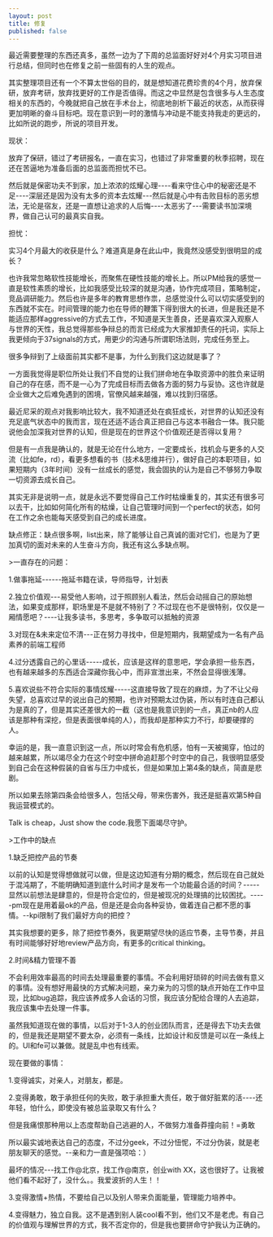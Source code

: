 ```yaml
---
layout: post
title: 修复
published: false
---
```


最近需要整理的东西还真多，虽然一边为了下周的总监面好好对4个月实习项目进行总结，但同时也在修复之前一些固有的人生的观点。

其实整理项目还有一个不算太世俗的目的，就是想知道花费珍贵的4个月，放弃保研，放弃考研，放弃找更好的工作是否值得。而这之中显然是包含很多与人生态度相关的东西的，今晚就把自己放在手术台上，彻底地剖析下最近的状态，从而获得更加明晰的奋斗目标吧。现在意识到一时的激情与冲动是不能支持我走的更远的，比如所说的跑步，所说的项目开发。

现状：

放弃了保研，错过了考研报名，一直在实习，也错过了非常重要的秋季招聘，现在还在苦逼地为准备后面的总监面而担忧不已。

然后就是保密功夫不到家，加上浓浓的炫耀心理----看来守住心中的秘密还是不足----深层还是因为没有太多的资本去炫耀---然后就是心中有击败目标的恶劣想法，无论是宿友，还是一直想让追求的人后悔----太恶劣了---需要读书加深境界，做自己认可的最真实自我。

担忧：

实习4个月最大的收获是什么？难道真是身在此山中，我竟然没感受到很明显的成长？

也许我常忽略软性技能增长，而聚焦在硬性技能的增长上。所以PM给我的感觉一直是软性素质的增长，比如我感受比较深的就是沟通，协作完成项目，策略制定，竞品调研能力。然后也许是多年的教育思想作祟，总感觉没什么可以切实感受到的东西就不实在。时间管理的能力也在导师的鞭策下得到很大的长进，但是我还是不能适应那样aggressive的方式去工作，不知道是天生善良，还是喜欢深入观察人与世界的天性，我总觉得那些争辩总的而言已经成为大家推卸责任的托词，实际上我更倾向于37signals的方式，用更少的沟通与所谓职场法则，完成任务至上。

很多争辩到了上级面前其实都不是事，为什么到我们这边就是事了？

一方面我觉得是职位所处让我们不自觉的让我们拼命地在争取资源中的胜负来证明自己的存在感，而不是一心为了完成目标而去做各方面的努力与妥协。这也许就是企业做大之后难免遇到的困境，官僚风越来越强，难以找到归宿感。

最近尼采的观点对我影响比较大，我不知道还处在疯狂成长，对世界的认知还没有充足底气状态中的我而言，现在还适不适合真正把自己与这本书融合一体。我只能说他会加深我对世界的认知，但是现在的世界这个价值观还是否得以复用？

但是有一点我是确认的，就是无论在什么地方，一定要成长，找机会与更多的人交流（比如fe，rd），看更多想看的书（技术&思维并行），做好自己的本职项目，如果短期内（3年时间）没有一丝成长的感觉，我会固执的认为是自己不够努力争取一切资源去成长自己。

其实无非是说明一点，就是永远不要觉得自己工作时枯燥重复的，其实还有很多可以去干，比如如何简化所有的枯燥，让自己管理时间到一个perfect的状态，如何在工作之余也能每天感受到自己的成长进度。

缺点修正：缺点很多啊，list出来，除了能够让自己真诚的面对它们，也是为了更加真切的面对未来的人生奋斗方向，我还有这么多缺点啊。

\>一直存在的问题：

1.做事拖延------拖延书籍在读，导师指导，计划表

2.独立价值观---易受他人影响，过于照顾别人看法，然后会动摇自己的原始想法，如果变成那样，职场里是不是就不特别了？不过现在也不是很特别，仅仅是一厢情愿吧？----让我多读书，多思考，多争取可以抵触的资源

3.对现在&未来定位不清---正在努力寻找中，但是短期内，我期望成为一名有产品素养的前端工程师

4.过分透露自己的心里话-----成长，应该是这样的意思吧，学会承担一些东西，也有越来越多的东西适合深藏你我心中，而非宣泄出来，不然会显得很浅薄。

5.喜欢说些不符合实际的事情炫耀-----这直接导致了现在的麻烦，为了不让父母失望，总喜欢过早的说出自己的预期，也许对预期太过伪装，所以有时连自己都认为是真的了，但是其实还差很大的一截（这也是我意识到的一点，真正nb的人应该是那种有深挖，但是表面很单纯的人），而我却是那种实力不行，却要硬撑的人。

幸运的是，我一直意识到这一点，所以时常会有危机感，怕有一天被揭穿，怕过的越来越累，所以竭尽全力在这个时空中拼命追赶那个时空中的自己，我很明显感受到自己会在这种假装的自省与压力中成长，但是如果加上第4条的缺点，简直是悲剧。

所以如果去除第四条会给很多人，包括父母，带来伤害外，我还是挺喜欢第5种自我运营模式的。

Talk is cheap，Just show the code.我愿下面竭尽守护。

\>工作中的缺点

1.缺乏把控产品的节奏

以前的认知是觉得想做就可以做，但是这边知道有分期的概念，然后现在自己就处于混沌期了，不能明确知道到底什么时间才是发布一个功能最合适的时间？-----显然以前想法是肆意的，但是符合定位的，但是被现况的处理搞的比较困扰。-----pm现在是用着最ok的产品，但是还是会向各种妥协，做着连自己都不愿的事情。--kpi限制了我们最好方向的把控？

其实我想要的更多，除了把控节奏外，我更期望尽快的适应节奏，主导节奏，并且有时间能够好好地review产品方向，有更多的critical thinking。

2.时间&精力管理不善

不会利用效率最高的时间去处理最重要的事情。不会利用好琐碎的时间去做有意义的事情。没有想好用最快的方式解决问题，亲力亲为的习惯的缺点开始在工作中显现，比如bug追踪，我应该养成多人会话的习惯，我应该分配给合理的人去追踪，我应该集中去处理一件事。

虽然我知道现在做的事情，以后对于1-3人的创业团队而言，还是得去下功夫去做的，但是我还是期望不要太杂，必须有一条线，比如设计和反馈是可以在一条线上的。UI和fe可以兼做。就是乱中也有线索。

现在要做的事情：

1.变得诚实，对亲人，对朋友，都是。

2.变得勇敢，敢于承担任何的失败，敢于承担重大责任，敢于做好脏累的活----还年轻，怕什么，即使没有被总监录取又有什么？

但是我痛恨那种用以上态度帮助自己逃避的人，不做努力准备莽撞向前！=勇敢

所以最实诚地表达自己的态度，不过分geek，不过分忸怩，不过分伪装，就是老朋友聊天的感觉。--亲和力一直是强项哈：）

最坏的情况---找工作@北京，找工作@南京，创业with XX，这也很好了。让我被他们看不起好了，没什么。。我爱波折的人生！！

3.变得激情+热情，不要给自己以及别人带来负面能量，管理能力培养中。

4.变得魅力，独立自我。这不是遇到别人装cool看不到，他们又不是老虎。有自己的价值观与理解世界的方式，我不否定你的，但是我也要拼命守护我认为正确的。

 

 

 

 
